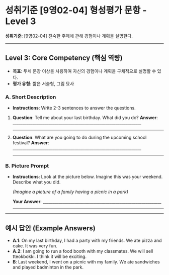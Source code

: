 # 성취기준 [9영02-04] 형성평가 문항 - Level 3

**성취기준**: [9영02-04] 친숙한 주제에 관해 경험이나 계획을 설명한다.

---

## Level 3: Core Competency (핵심 역량)

*   **목표**: 두세 문장 이상을 사용하여 자신의 경험이나 계획을 구체적으로 설명할 수 있다.
*   **평가 유형**: 짧은 서술형, 그림 묘사

### A. Short Description

*   **Instructions**: Write 2-3 sentences to answer the questions.

1.  **Question**: Tell me about your last birthday. What did you do?
    **Answer**: ________________________________________________________________
    ________________________________________________________________

2.  **Question**: What are you going to do during the upcoming school festival?
    **Answer**: ________________________________________________________________
    ________________________________________________________________

### B. Picture Prompt

*   **Instructions**: Look at the picture below. Imagine this was your weekend. Describe what you did.

    *(Imagine a picture of a family having a picnic in a park)*

    **Your Answer**: ___________________________________________________________
    ________________________________________________________________

---

## 예시 답안 (Example Answers)

*   **A.1**: On my last birthday, I had a party with my friends. We ate pizza and cake. It was very fun.
*   **A.2**: I am going to run a food booth with my classmates. We will sell tteokbokki. I think it will be exciting.
*   **B**: Last weekend, I went on a picnic with my family. We ate sandwiches and played badminton in the park.
